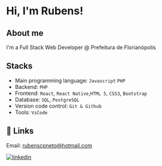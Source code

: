 
# Hi, I'm Rubens!

## About me

I'm a Full Stack Web Developer @ Prefeitura de Florianópolis

## Stacks

- Main programming language: `Javascript` `PHP`
- Backend: `PHP`
- Frontend: `React`, `React Native`,`HTML 5`, `CSS3`, `Bootstrap`
- Database: `SQL`, `PostgreSQL`
- Version code control: `Git & Github`
- Tools: `VsCode`

## 🔗 Links

Email: rubenscpneto@hotmail.com

[![linkedin](https://img.shields.io/badge/linkedin-0A66C2?style=for-the-badge&logo=linkedin&logoColor=white)](https://www.linkedin.com/rubenscpneto)

